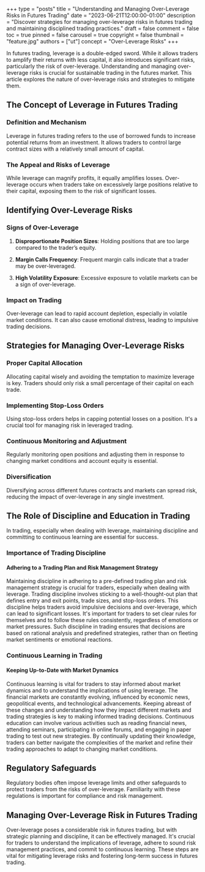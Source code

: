 +++
type = "posts"
title = "Understanding and Managing Over-Leverage Risks in Futures Trading"
date = "2023-06-21T12:00:00-01:00"
description = "Discover strategies for managing over-leverage risks in futures trading and maintaining disciplined trading practices." 
draft = false
comment = false
toc = true
pinned = false
carousel = true
copyright = false
thumbnail = "feature.jpg"
authors = ["ut"]
concept = "Over-Leverage Risks"
+++

In futures trading, leverage is a double-edged sword. While it allows
traders to amplify their returns with less capital, it also introduces
significant risks, particularly the risk of over-leverage. Understanding
and managing over-leverage risks is crucial for sustainable trading in
the futures market. This article explores the nature of over-leverage
risks and strategies to mitigate them.

## The Concept of Leverage in Futures Trading

### Definition and Mechanism

Leverage in futures trading refers to the use of borrowed funds to
increase potential returns from an investment. It allows traders to
control large contract sizes with a relatively small amount of capital.

### The Appeal and Risks of Leverage

While leverage can magnify profits, it equally amplifies losses.
Over-leverage occurs when traders take on excessively large positions
relative to their capital, exposing them to the risk of significant
losses.

## Identifying Over-Leverage Risks

### Signs of Over-Leverage

1.  **Disproportionate Position Sizes**: Holding positions that are too
    large compared to the trader’s equity.

2.  **Margin Calls Frequency**: Frequent margin calls indicate that a
    trader may be over-leveraged.

3.  **High Volatility Exposure**: Excessive exposure to volatile markets
    can be a sign of over-leverage.

### Impact on Trading

Over-leverage can lead to rapid account depletion, especially in
volatile market conditions. It can also cause emotional distress,
leading to impulsive trading decisions.

## Strategies for Managing Over-Leverage Risks

### Proper Capital Allocation

Allocating capital wisely and avoiding the temptation to maximize
leverage is key. Traders should only risk a small percentage of their
capital on each trade.

### Implementing Stop-Loss Orders

Using stop-loss orders helps in capping potential losses on a position.
It's a crucial tool for managing risk in leveraged trading.

### Continuous Monitoring and Adjustment

Regularly monitoring open positions and adjusting them in response to
changing market conditions and account equity is essential.

### Diversification

Diversifying across different futures contracts and markets can spread
risk, reducing the impact of over-leverage in any single investment.

## The Role of Discipline and Education in Trading

In trading, especially when dealing with leverage, maintaining
discipline and committing to continuous learning are essential for
success.

### Importance of Trading Discipline

#### Adhering to a Trading Plan and Risk Management Strategy

Maintaining discipline in adhering to a pre-defined trading plan and
risk management strategy is crucial for traders, especially when dealing
with leverage. Trading discipline involves sticking to a
well-thought-out plan that defines entry and exit points, trade sizes,
and stop-loss orders. This discipline helps traders avoid impulsive
decisions and over-leverage, which can lead to significant losses. It's
important for traders to set clear rules for themselves and to follow
these rules consistently, regardless of emotions or market pressures.
Such discipline in trading ensures that decisions are based on rational
analysis and predefined strategies, rather than on fleeting market
sentiments or emotional reactions.

### Continuous Learning in Trading

#### Keeping Up-to-Date with Market Dynamics

Continuous learning is vital for traders to stay informed about market
dynamics and to understand the implications of using leverage. The
financial markets are constantly evolving, influenced by economic news,
geopolitical events, and technological advancements. Keeping abreast of
these changes and understanding how they impact different markets and
trading strategies is key to making informed trading decisions.
Continuous education can involve various activities such as reading
financial news, attending seminars, participating in online forums, and
engaging in paper trading to test out new strategies. By continually
updating their knowledge, traders can better navigate the complexities
of the market and refine their trading approaches to adapt to changing
market conditions.

## Regulatory Safeguards

Regulatory bodies often impose leverage limits and other safeguards to
protect traders from the risks of over-leverage. Familiarity with these
regulations is important for compliance and risk management.

## Managing Over-Leverage Risk in Futures Trading

Over-leverage poses a considerable risk in futures trading, but with
strategic planning and discipline, it can be effectively managed. It's
crucial for traders to understand the implications of leverage, adhere
to sound risk management practices, and commit to continuous learning.
These steps are vital for mitigating leverage risks and fostering
long-term success in futures trading.

